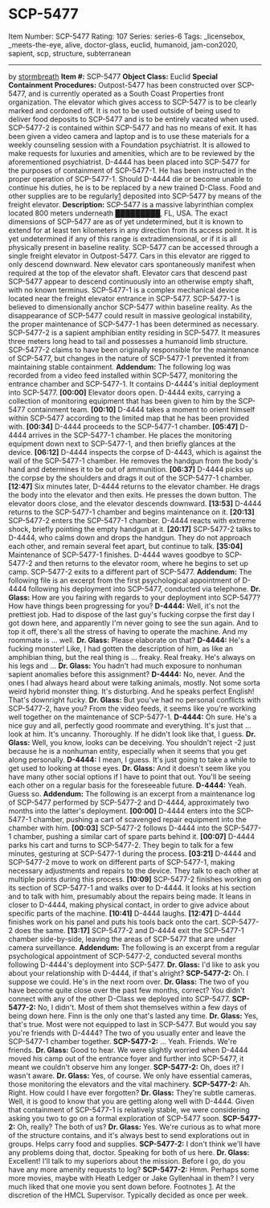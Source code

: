 # SCP-5477
Item Number: SCP-5477
Rating: 107
Series: series-6
Tags: _licensebox, _meets-the-eye, alive, doctor-glass, euclid, humanoid, jam-con2020, sapient, scp, structure, subterranean

---

by [stormbreath](/stormbreath)
**Item #:** SCP-5477
**Object Class:** Euclid
**Special Containment Procedures:** Outpost-5477 has been constructed over SCP-5477, and is currently operated as a South Coast Properties front organization. The elevator which gives access to SCP-5477 is to be clearly marked and cordoned off. It is not to be used outside of being used to deliver food deposits to SCP-5477 and is to be entirely vacated when used.
SCP-5477-2 is contained within SCP-5477 and has no means of exit. It has been given a video camera and laptop and is to use these materials for a weekly counseling session with a Foundation psychiatrist. It is allowed to make requests for luxuries and amenities, which are to be reviewed by the aforementioned psychiatrist.
D-4444 has been placed into SCP-5477 for the purposes of containment of SCP-5477-1. He has been instructed in the proper operation of SCP-5477-1. Should D-4444 die or become unable to continue his duties, he is to be replaced by a new trained D-Class.
Food and other supplies are to be regularly[1](javascript:;) deposited into SCP-5477 by means of the freight elevator.
**Description:** SCP-5477 is a massive labyrinthian complex located 800 meters underneath [█████████](/scp-2684), FL, USA. The exact dimensions of SCP-5477 are as of yet undetermined, but it is known to extend for at least ten kilometers in any direction from its access point. It is yet undetermined if any of this range is extradimensional, or if it is all physically present in baseline reality.
SCP-5477 can be accessed through a single freight elevator in Outpost-5477. Cars in this elevator are rigged to only descend downward. New elevator cars spontaneously manifest when required at the top of the elevator shaft. Elevator cars that descend past SCP-5477 appear to descend continuously into an otherwise empty shaft, with no known terminus.
SCP-5477-1 is a complex mechanical device located near the freight elevator entrance in SCP-5477. SCP-5477-1 is believed to dimensionally anchor SCP-5477 within baseline reality. As the disappearance of SCP-5477 could result in massive geological instability, the proper maintenance of SCP-5477-1 has been determined as necessary.
SCP-5477-2 is a sapient amphibian entity residing in SCP-5477. It measures three meters long head to tail and possesses a humanoid limb structure. SCP-5477-2 claims to have been originally responsible for the maintenance of SCP-5477, but changes in the nature of SCP-5477-1 prevented it from maintaining stable containment.
**Addendum:** The following log was recorded from a video feed installed within SCP-5477, monitoring the entrance chamber and SCP-5477-1. It contains D-4444's initial deployment into SCP-5477.
**[00:00]** Elevator doors open. D-4444 exits, carrying a collection of monitoring equipment that has been given to him by the SCP-5477 containment team.
**[00:10]** D-4444 takes a moment to orient himself within SCP-5477 according to the limited map that he has been provided with.
**[00:34]** D-4444 proceeds to the SCP-5477-1 chamber.
**[05:47]** D-4444 arrives in the SCP-5477-1 chamber. He places the monitoring equipment down next to SCP-5477-1, and then briefly glances at the device.
**[06:12]** D-4444 inspects the corpse of D-4443, which is against the wall of the SCP-5477-1 chamber. He removes the handgun from the body's hand and determines it to be out of ammunition.
**[06:37]** D-4444 picks up the corpse by the shoulders and drags it out of the SCP-5477-1 chamber.
**[12:47]** Six minutes later, D-4444 returns to the elevator chamber. He drags the body into the elevator and then exits. He presses the down button. The elevator doors close, and the elevator descends downward.
**[13:53]** D-4444 returns to the SCP-5477-1 chamber and begins maintenance on it.
**[20:13]** SCP-5477-2 enters the SCP-5477-1 chamber. D-4444 reacts with extreme shock, briefly pointing the empty handgun at it.
**[20:17]** SCP-5477-2 talks to D-4444, who calms down and drops the handgun. They do not approach each other, and remain several feet apart, but continue to talk.
**[35:04]** Maintenance of SCP-5477-1 finishes. D-4444 waves goodbye to SCP-5477-2 and then returns to the elevator room, where he begins to set up camp. SCP-5477-2 exits to a different part of SCP-5477.
**Addendum:** The following file is an excerpt from the first psychological appointment of D-4444 following his deployment into SCP-5477, conducted via telephone.
**Dr. Glass:** How are you fairing with regards to your deployment into SCP-5477? How have things been progressing for you?
**D-4444:** Well, it's not the prettiest job. Had to dispose of the last guy's fucking corpse the first day I got down here, and apparently I'm never going to see the sun again. And to top it off, there's all the stress of having to operate the machine. And my roommate is … well.
**Dr. Glass:** Please elaborate on that?
**D-4444:** He's a fucking monster! Like, I had gotten the description of him, as like an amphibian thing, but the real thing is … freaky. Real freaky. He's always on his legs and …
**Dr. Glass:** You hadn't had much exposure to nonhuman sapient anomalies before this assignment?
**D-4444:** No, never. And the ones I had always heard about were talking animals, mostly. Not some sorta weird hybrid monster thing. It's disturbing. And he speaks perfect English! That's downright fucky.
**Dr. Glass:** But you've had no personal conflicts with SCP-5477-2, have you? From the video feeds, it seems like you're working well together on the maintenance of SCP-5477-1.
**D-4444:** Oh sure. He's a nice guy and all, perfectly good roommate and everything. It's just that … look at him. It's uncanny. Thoroughly. If he didn't look like that, I guess.
**Dr. Glass:** Well, you know, looks can be deceiving. You shouldn't reject -2 just because he is a nonhuman entity, especially when it seems that you get along personally.
**D-4444:** I mean, I guess. It's just going to take a while to get used to looking at those eyes.
**Dr. Glass:** And it doesn't seem like you have many other social options if I have to point that out. You'll be seeing each other on a regular basis for the foreseeable future.
**D-4444:** Yeah. Guess so.
**Addendum:** The following is an excerpt from a maintenance log of SCP-5477 performed by SCP-5477-2 and D-4444, approximately two months into the latter's deployment.
**[00:00]** D-4444 enters into the SCP-5477-1 chamber, pushing a cart of scavenged repair equipment into the chamber with him.
**[00:03]** SCP-5477-2 follows D-4444 into the SCP-5477-1 chamber, pushing a similar cart of spare parts behind it.
**[00:07]** D-4444 parks his cart and turns to SCP-5477-2. They begin to talk for a few minutes, gesturing at SCP-5477-1 during the process.
**[03:21]** D-4444 and SCP-5477-2 move to work on different parts of SCP-5477-1, making necessary adjustments and repairs to the device. They talk to each other at multiple points during this process.
**[10:09]** SCP-5477-2 finishes working on its section of SCP-5477-1 and walks over to D-4444. It looks at his section and to talk with him, presumably about the repairs being made. It leans in closer to D-4444, making physical contact, in order to give advice about specific parts of the machine.
**[10:41]** D-4444 laughs.
**[12:47]** D-4444 finishes work on his panel and puts his tools back onto the cart. SCP-5477-2 does the same.
**[13:17]** SCP-5477-2 and D-4444 exit the SCP-5477-1 chamber side-by-side, leaving the areas of SCP-5477 that are under camera surveillance.
**Addendum:** The following is an excerpt from a regular psychological appointment of SCP-5477-2, conducted several months following D-4444's deployment into SCP-5477.
**Dr. Glass:** I'd like to ask you about your relationship with D-4444, if that's alright?
**SCP-5477-2:** Oh. I suppose we could. He's in the next room over.
**Dr. Glass:** The two of you have become quite close over the past few months, correct? You didn't connect with any of the other D-Class we deployed into SCP-5477.
**SCP-5477-2:** No, I didn't. Most of them shot themselves within a few days of being down here. Finn is the only one that's lasted any time.
**Dr. Glass:** Yes, that's true. Most were not equipped to last in SCP-5477. But would you say you're friends with D-4444? The two of you usually enter and leave the SCP-5477-1 chamber together.
**SCP-5477-2:** … Yeah. Friends. We're friends.
**Dr. Glass:** Good to hear. We were slightly worried when D-4444 moved his camp out of the entrance foyer and further into SCP-5477, it meant we couldn't observe him any longer.
**SCP-5477-2:** Oh, does it? I wasn't aware.
**Dr. Glass:** Yes, of course. We only have essential cameras, those monitoring the elevators and the vital machinery.
**SCP-5477-2:** Ah. Right. How could I have ever forgotten?
**Dr. Glass:** They're subtle cameras. Well, it is good to know that you are getting along well with D-4444. Given that containment of SCP-5477-1 is relatively stable, we were considering asking you two to go on a formal exploration of SCP-5477 soon.
**SCP-5477-2:** Oh, really? The both of us?
**Dr. Glass:** Yes. We're curious as to what more of the structure contains, and it's always best to send explorations out in groups. Helps carry food and supplies.
**SCP-5477-2:** I don't think we'll have any problems doing that, doctor. Speaking for both of us here.
**Dr. Glass:** Excellent! I'll talk to my superiors about the mission. Before I go, do you have any more amenity requests to log?
**SCP-5477-2:** Hmm. Perhaps some more movies, maybe with Heath Ledger or Jake Gyllenhaal in them? I very much liked that one movie you sent down before.
Footnotes
[1](javascript:;). At the discretion of the HMCL Supervisor. Typically decided as once per week.